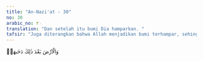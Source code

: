 ```yaml
---
title: "An-Nazi'at - 30"
no: 30
arabic_no: ٣٠
translation: "Dan setelah itu bumi Dia hamparkan. "
tafsir: "Juga diterangkan bahwa Allah menjadikan bumi terhampar, sehingga makhluk Allah mudah melaksanakan kehidupan di sana. Ayat ini menunjukkan bahwa Allah menciptakan bumi lebih dahulu, kemudian menciptakan langit, kemudian kembali lagi ke bumi dan menghamparkannya untuk kediaman manusia. Setelah menyiapkan tempat-tempat tinggal, maka Allah menyediakan segala sesuatu yang diperlukan manusia yaitu tentang makanan dan minuman, sebagaimana dijelaskan dalam ayat berikutnya."
---
```


وَالْاَرْضَ بَعْدَ ذٰلِكَ دَحٰىهَاۗ
